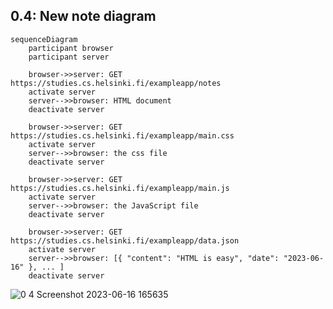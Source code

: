 ## 0.4: New note diagram

```
sequenceDiagram
    participant browser
    participant server

    browser->>server: GET https://studies.cs.helsinki.fi/exampleapp/notes
    activate server
    server-->>browser: HTML document
    deactivate server

    browser->>server: GET https://studies.cs.helsinki.fi/exampleapp/main.css
    activate server
    server-->>browser: the css file
    deactivate server

    browser->>server: GET https://studies.cs.helsinki.fi/exampleapp/main.js
    activate server
    server-->>browser: the JavaScript file
    deactivate server

    browser->>server: GET https://studies.cs.helsinki.fi/exampleapp/data.json
    activate server
    server-->>browser: [{ "content": "HTML is easy", "date": "2023-06-16" }, ... ]
    deactivate server
```

![0 4 Screenshot 2023-06-16 165635](https://github.com/Court534/CS-Full-Stack-Open/assets/85391216/5e2f0d05-2777-40d3-9ccc-03c4d0ba9ad5)
